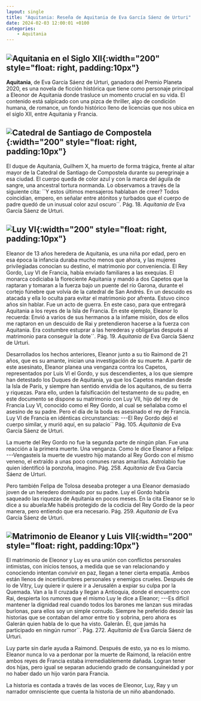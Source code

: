 ```yaml
---
layout: single
title: "Aquitania: Reseña de Aquitania de Eva García Sáenz de Urturi"
date: 2024-02-03 12:00:01 +0100
categories: 
    - Aquitania
---
```

![Aquitania en el Siglo XII](/assets/img/4eb0d717-d74e-4813-a0bb-2c9e3ba47cbe.jpg){:width="200" style="float: right, padding:10px"} 
---
**Aquitania**, de Eva García Sáenz de
Urturi, ganadora del Premio Planeta 2020, es una novela de ficción
histórica que tiene como personaje principal a Eleonor de Aquitania
donde trasluce un momento crucial en su vida. El contenido está
salpicado con una pizca de thriller, algo de condición humana, de
romance, un fondo histórico lleno de licencias que nos ubica en el siglo
XII, entre Aquitania y Francia.

![Catedral de Santiago de Compostela](/assets/img/4e88c1d1-c11c-4a44-98a2-89c3025a8cd7.jpg){:width="200" style="float: right, padding:10px"}
---
El duque de Aquitania, Guilhem X, ha muerto de forma trágica, frente al altar mayor de la Catedral de Santiago de Compostela durante su peregrinaje a esa ciudad. El cuerpo
queda de color azul y con la marca del águila de sangre, una ancestral
tortura normanda. Lo observamos a través de la siguiente cita: ´´Y
estos últimos mensajeros hablaban de creer? Todos coincidían, empero, en
señalar entre atónitos y turbados que el cuerpo de padre quedó de un
inusual color azul oscuro´´. Pág. 18. *Aquitania de* Eva García
Sáenz de Urturi.


![Luy VI](/assets/img/f84b42ec-5942-4a36-9337-73ddb79aacbe.jpg){:width="200" style="float: right, padding:10px"}
---

Eleanor de 13 años heredera de Aquitania, es una niña por edad, pero en
esa época la infancia duraba mucho menos que ahora, y las mujeres
privilegiadas conocían su destino, el matrimonio por conveniencia. El
Rey Gordo, Luy VI de Francia, había enviado familiares a las exequias.
El monarca codiciaba la floreciente Aquitania y mandó a dos Capetos que
la raptaran y tomaran a la fuerza bajo un puente del río Garona, durante
el cortejo fúnebre que volvía de la catedral de San Andrés. En un
descuido es atacada y ella lo oculta para evitar el matrimonio por
afrenta. Estuvo cinco años sin hablar. Fue un acto de guerra. En este
caso, para que entregará Aquitania a los reyes de la Isla de Francia. En
este ejemplo, Eleanor lo recuerda: Envió a varios de sus hermanos
a la infame misión, dos de ellos me raptaron en un descuido de Rai y
pretendieron hacerse a la fuerza con Aquitania. Era costumbre estuprar a
las herederas y obligarlas después al matrimonio para conseguir la
dote´´. Pág. 19. *Aquitania de* Eva García Sáenz de Urturi.


Desarrollados los hechos anteriores, Eleanor junto a su tío Raimond de
21 años, que es su amante, inician una investigación de su muerte. A
partir de este asesinato, Eleanor planea una venganza contra los
Capetos, representados por Luis VI el Gordo, y sus descendientes, a los
que siempre han detestado los Duques de Aquitania, ya que los Capetos
mandan desde la Isla de París, y siempre han sentido envidia de los
aquitanos, de su tierra y riquezas. Para ello, urden la falsificación
del testamento de su padre, en este documento se dispone su matrimonio
con Luy VII, hijo del rey de Francia Luy VI, conocido como el Rey Gordo,
al cual se señalaba como el asesino de su padre. Pero el día de la boda
es asesinado el rey de Francia. Luy VI de Francia en idénticas
circunstancias: ---El Rey Gordo dejó el cuerpo similar, y murió
aquí, en su palacio´´ Pág. 105. *Aquitania de* Eva García Sáenz de
Urturi.


La muerte del Rey Gordo no fue la segunda parte de ningún plan. Fue una reacción a la primera muerte. Una venganza. Como le dice Eleanor a
Felipa: ---Vengasteis la muerte de vuestro hijo matando al Rey
Gordo con el mismo veneno, el extraído a unas poco comunes ranas
amarillas. Astrolabio fue quien identificó la ponzoña, imagino.
Pág. 258. *Aquitania de* Eva García Sáenz de Urturi.


Pero también Felipa de Tolosa deseaba proteger a una Eleanor demasiado joven de un heredero dominado por su padre. Luy el Gordo habría saqueado
las riquezas de Aquitania en pocos meses. En la cita Eleanor se lo dice
a su abuela:Me habéis protegido de la codicia del Rey Gordo de la
peor manera, pero entiendo que era necesario. Pág. 259. *Aquitania
de* Eva García Sáenz de Urturi.


![Matrimonio de Eleanor y Luis VII](/assets/img/4659bdb0-d31d-4f46-94b1-38ed2834ecc9.jpg){:width="200" style="float: right, padding:10px"}
---

El matrimonio de Eleonor y Luy es una unión con conflictos personales intimistas, con inicios tensos, a medida que se van relacionando y conociendo intentan convivir en paz, llegan a tener cierta empatía. Ambos están llenos de incertidumbres personales y
enemigos crueles. Después de lo de Vitry, Luy quiere ir quiere ir a
Jerusalén a expiar su culpa por la Quemada. Van a la II cruzada y llegan
a Antioquia, donde el encuentro con Rai, despierta los rumores que el
mismo Luy le dice a Eleanor; ---Es difícil mantener la dignidad
real cuando todos los barones me lanzan sus miradas burlonas, para ellos
soy un simple cornudo. Siempre he preferido desoír las historias que se
contaban del amor entre tío y sobrina, pero ahora es Galerán quien habla
de lo que ha visto. Galerán. Él, que jamás ha participado en ningún
rumor´´. Pág. 272. *Aquitania de* Eva García Sáenz de Urturi.


Luy parte sin darle ayuda a Raimond. Después de esto, ya no es lo mismo.
Eleanor nunca lo va a perdonar por la muerte de Raimond, la relación
entre ambos reyes de Francia estaba irremediablemente dañada. Logran
tener dos hijas, pero igual se separan aduciendo grado de
consanguineidad y por no haber dado un hijo varón para Francia.


La historia es contada a través de las voces de Eleonor, Luy, Ray y un narrador omnisciente que cuenta la historia de un niño abandonado.
